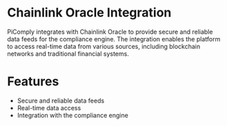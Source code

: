 # Chainlink Oracle Integration

PiComply integrates with Chainlink Oracle to provide secure and reliable data feeds for the compliance engine. The integration enables the platform to access real-time data from various sources, including blockchain networks and traditional financial systems.

# Features

- Secure and reliable data feeds
- Real-time data access
- Integration with the compliance engine
